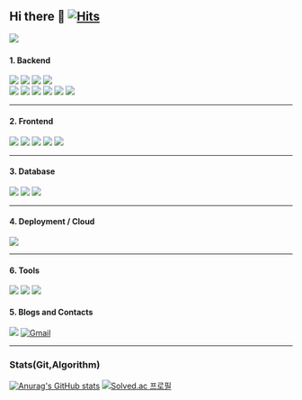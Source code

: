 ## Hi there 👋 [![Hits](https://hits.seeyoufarm.com/api/count/incr/badge.svg?url=https%3A%2F%2Fgithub.com%2Fdbsdndcks&count_bg=%2379C83D&title_bg=%23555555&icon=&icon_color=%23E7E7E7&title=hits&edge_flat=false)](https://hits.seeyoufarm.com)

<img src="https://capsule-render.vercel.app/api?type=Venom&color=gradient&height=150&section=header&text=Frog%20Lemon's%20GitHub&fontSize=40&fontAlign=50" />

### <Tech Stack>

#### **1. Backend**
<img src="https://img.shields.io/badge/Java-007396?style=for-the-badge&logo=OpenJDK&logoColor=white"> <img src="https://img.shields.io/badge/Spring-6DB33F?style=for-the-badge&logo=Spring&logoColor=white"> <img src="https://img.shields.io/badge/Spring Boot-6DB33F?style=for-the-badge&logo=Spring Boot&logoColor=white"> <img src="https://img.shields.io/badge/Spring Security-6DB33F?style=for-the-badge&logo=Spring Security&logoColor=white"> <br> <img src="https://img.shields.io/badge/Hibernate-59666C?style=for-the-badge&logo=Hibernate&logoColor=white"> <img src="https://img.shields.io/badge/JUnit5-25A162?style=for-the-badge&logo=JUnit5&logoColor=white"> <img src="https://img.shields.io/badge/JSP-007396?style=for-the-badge&logo=java&logoColor=white"> <img src="https://img.shields.io/badge/JPA-59666C?style=for-the-badge&logo=Hibernate&logoColor=white"> <img src="https://img.shields.io/badge/MyBatis-B51E14?style=for-the-badge&logo=MyBatis&logoColor=white"> <img src="https://img.shields.io/badge/JDBC-003B57?style=for-the-badge&logo=Databricks&logoColor=white">



---

#### **2. Frontend**
<img src="https://img.shields.io/badge/HTML5-E34F26?style=for-the-badge&logo=HTML5&logoColor=white"> <img src="https://img.shields.io/badge/CSS3-1572B6?style=for-the-badge&logo=CSS3&logoColor=white"> <img src="https://img.shields.io/badge/JavaScript-F7DF1E?style=for-the-badge&logo=JavaScript&logoColor=white"> <img src="https://img.shields.io/badge/jQuery-0769AD?style=for-the-badge&logo=jQuery&logoColor=white"> <img src="https://img.shields.io/badge/Bootstrap-7952B3?style=for-the-badge&logo=Bootstrap&logoColor=white">


---

#### **3. Database**
<img src="https://img.shields.io/badge/MySQL-4479A1?style=for-the-badge&logo=MySQL&logoColor=white"> <img src="https://img.shields.io/badge/Oracle-F80000?style=for-the-badge&logo=Oracle&logoColor=white"> <img src="https://img.shields.io/badge/H2-007396?style=for-the-badge&logo=H2&logoColor=white">

---

#### **4. Deployment / Cloud**
<img src="https://img.shields.io/badge/Amazon AWS-232F3E?style=for-the-badge&logo=amazonaws&logoColor=white">

---

#### **6. Tools**
<img src="https://img.shields.io/badge/Git-F05032?style=for-the-badge&logo=Git&logoColor=white"> <img src="https://img.shields.io/badge/GitHub-181717?style=for-the-badge&logo=GitHub&logoColor=white"> <img src="https://img.shields.io/badge/Postman-FF6C37?style=for-the-badge&logo=Postman&logoColor=white">



#### **5. Blogs and Contacts**
<a href="https://velog.io/@sunset_1839/posts" target="_blank"><img src="https://img.shields.io/badge/Velog-20C997?style=for-the-badge&logo=velog&logoColor=white"/></a> <a href="">![Gmail](https://img.shields.io/badge/Gmail-D14836?style=for-the-badge&logo=gmail&logoColor=white)</a>

---

### **Stats(Git,Algorithm)**
[![Anurag's GitHub stats](https://github-readme-stats.vercel.app/api?username=dbsdndcks)](https://github.com/dbsdndcks/github-readme-stats) [![Solved.ac
프로필](http://mazassumnida.wtf/api/v2/generate_badge?boj=dbsdncdks)](https://solved.ac/dbsdncdks)
